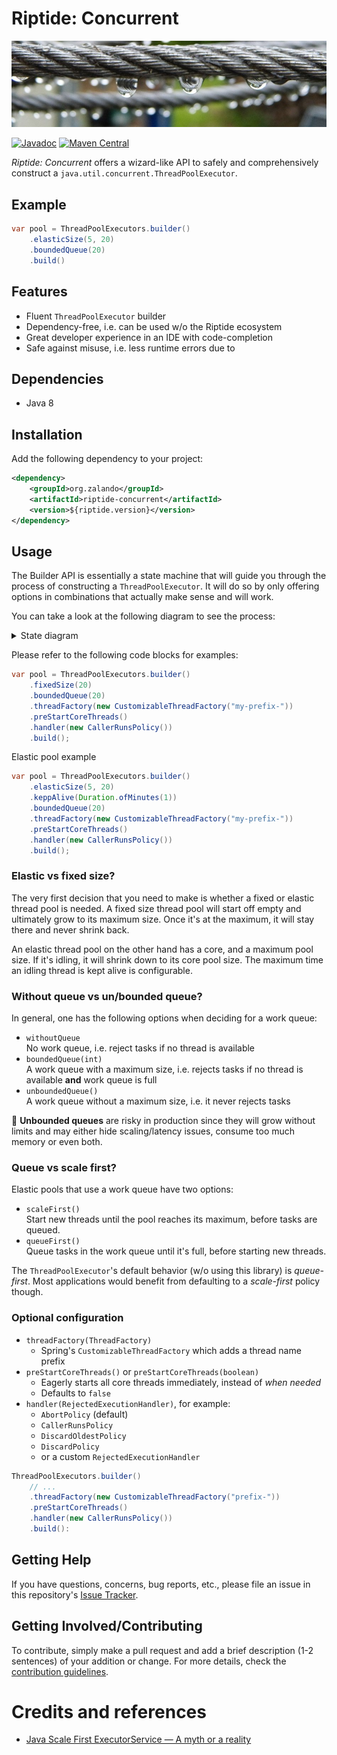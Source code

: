 # Riptide: Concurrent

[![Lifebelt](../docs/rope.jpg)](https://pixabay.com/photos/rain-water-drip-drop-of-water-wire-57202/)

[![Javadoc](https://www.javadoc.io/badge/org.zalando/riptide-concurrent.svg)](http://www.javadoc.io/doc/org.zalando/riptide-concurrent)
[![Maven Central](https://img.shields.io/maven-central/v/org.zalando/riptide-concurrent.svg)](https://maven-badges.herokuapp.com/maven-central/org.zalando/riptide-concurrent)

*Riptide: Concurrent* offers a wizard-like API to safely and comprehensively construct a `java.util.concurrent.ThreadPoolExecutor`.

## Example

```java
var pool = ThreadPoolExecutors.builder()
    .elasticSize(5, 20)
    .boundedQueue(20)
    .build()
```

## Features

* Fluent `ThreadPoolExecutor` builder
* Dependency-free, i.e. can be used w/o the Riptide ecosystem
* Great developer experience in an IDE with code-completion
* Safe against misuse, i.e. less runtime errors due to

## Dependencies

- Java 8

## Installation

Add the following dependency to your project:

```xml
<dependency>
    <groupId>org.zalando</groupId>
    <artifactId>riptide-concurrent</artifactId>
    <version>${riptide.version}</version>
</dependency>
```

## Usage

The Builder API is essentially a state machine that will guide you through the process of constructing a `ThreadPoolExecutor`.
It will do so by only offering options in combinations that actually make sense and will work.

 

You can take a look at the following diagram to see the process:

<details>
  <summary>State diagram</summary>

*This will be rendered as an image, if you open it in IntelliJ IDEA with the Markdown plugin and Plantuml extension enabled.*

```plantuml
hide empty description

[*] --> Start

Start --> FixedSize: fixedSize
Start --> ElasticSize: elasticSize

FixedSize --> Threads: withoutQueue
FixedSize --> Threads: boundedQueue
FixedSize --> Threads: unboundedQueue

ElasticSize --> KeepAliveTime: keepAlive

KeepAliveTime --> QueueFirst: queueFirst
KeepAliveTime --> ScaleFirst: scaleFirst
KeepAliveTime --> Threads: withoutQueue

QueueFirst --> Threads: boundedQueue
ScaleFirst --> Threads: boundedQueue
ScaleFirst --> Threads: unboundedQueue

Threads --> [*]: build
Threads --> RejectedExecutions: threadFactory
Threads --> Build: handler
RejectedExecutions --> [*]: build
RejectedExecutions --> Build: handler

Build --> [*]: build
```

</details>

Please refer to the following code blocks for examples:

```java
var pool = ThreadPoolExecutors.builder()
    .fixedSize(20)
    .boundedQueue(20)
    .threadFactory(new CustomizableThreadFactory("my-prefix-"))
    .preStartCoreThreads()
    .handler(new CallerRunsPolicy())
    .build();
```

<summary>Elastic pool example</summary>

```java
var pool = ThreadPoolExecutors.builder()
    .elasticSize(5, 20)
    .keppAlive(Duration.ofMinutes(1))
    .boundedQueue(20)
    .threadFactory(new CustomizableThreadFactory("my-prefix-"))
    .preStartCoreThreads()
    .handler(new CallerRunsPolicy())
    .build();
```

### Elastic vs fixed size?

The very first decision that you need to make is whether a fixed or elastic thread pool is needed.
A fixed size thread pool will start off empty and ultimately grow to its maximum size.
Once it's at the maximum, it will stay there and never shrink back.

An elastic thread pool on the other hand has a core, and a maximum pool size.
If it's idling, it will shrink down to its core pool size.
The maximum time an idling thread is kept alive is configurable.

### Without queue vs un/bounded queue?

In general, one has the following options when deciding for a work queue:

 * `withoutQueue`  
   No work queue, i.e. reject tasks if no thread is available
 * `boundedQueue(int)`  
   A work queue with a maximum size, i.e. rejects tasks if no thread is available **and** work queue is full
 * `unboundedQueue()`  
   A work queue without a maximum size, i.e. it never rejects tasks

:rotating_light: **Unbounded queues** are risky in production since they will grow without limits and may either hide scaling/latency issues, consume too much memory or even both.

### Queue vs scale first?

Elastic pools that use a work queue have two options:

 * `scaleFirst()`  
   Start new threads until the pool reaches its maximum, before tasks are queued.
 * `queueFirst()`  
   Queue tasks in the work queue until it's full, before starting new threads.

The `ThreadPoolExecutor`'s default behavior (w/o using this library) is *queue-first*.
Most applications would benefit from defaulting to a *scale-first* policy though.

### Optional configuration

 * `threadFactory(ThreadFactory)`  
   * Spring's `CustomizableThreadFactory` which adds a thread name prefix
 * `preStartCoreThreads()` or `preStartCoreThreads(boolean)`  
   * Eagerly starts all core threads immediately, instead of *when needed*
   * Defaults to `false`
 * `handler(RejectedExecutionHandler)`, for example:
   * `AbortPolicy` (default)
   * `CallerRunsPolicy`
   * `DiscardOldestPolicy`
   * `DiscardPolicy`
   * or a custom `RejectedExecutionHandler`

```java
ThreadPoolExecutors.builder()
    // ...
    .threadFactory(new CustomizableThreadFactory("prefix-"))
    .preStartCoreThreads()
    .handler(new CallerRunsPolicy())
    .build():
```

## Getting Help

If you have questions, concerns, bug reports, etc., please file an issue in this repository's [Issue Tracker](../../../../issues).

## Getting Involved/Contributing

To contribute, simply make a pull request and add a brief description (1-2 sentences) of your addition or change. For
more details, check the [contribution guidelines](../.github/CONTRIBUTING.md).

# Credits and references 

 * [Java Scale First ExecutorService — A myth or a reality](https://medium.com/@uditharosha/java-scale-first-executorservice-4245a63222df)
